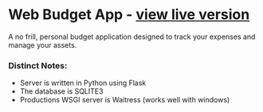 # Web Budget App - [view live version](MoneyFlowIO.com)
A no frill, personal budget application designed to track your expenses and manage your assets.

### Distinct Notes:
- Server is written in Python using Flask
- The database is SQLITE3
- Productions WSGI server is Waitress (works well with windows)
